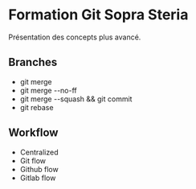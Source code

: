 # Formation Git Sopra Steria

Présentation des concepts plus avancé.

## Branches

- git merge
- git merge --no-ff
- git merge --squash && git commit
- git rebase

## Workflow

- Centralized
- Git flow
- Github flow
- Gitlab flow
